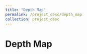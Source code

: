 ```yaml
---
title: "Depth Map"
permalink: /project_desc/depth_map
collection: project_desc
---
```

<div>
    <h1>Depth Map</h1>
</div>

